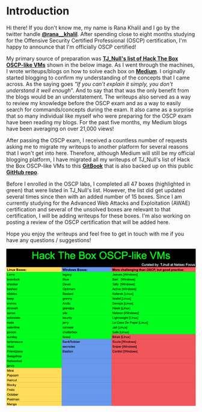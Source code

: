 # Introduction

Hi there! If you don't know me, my name is Rana Khalil and I go by the twitter handle [**@rana\_\_khalil**](https://twitter.com/rana__khalil). After spending close to eight months studying for the Offensive Security Certified Professional \(OSCP\) certification, I'm happy to announce that I'm officially OSCP certified! 

My primary source of preparation was [**TJ\_Null's list of Hack The Box OSCP-like VMs**](https://docs.google.com/spreadsheets/u/1/d/1dwSMIAPIam0PuRBkCiDI88pU3yzrqqHkDtBngUHNCw8/htmlview#) shown in the below image. As I went through the machines, I wrote writeups/blogs on how to solve each box on [**Medium**](https://medium.com/@ranakhalil101). I originally started blogging to confirm my understanding of the concepts that I came across. As the saying goes _"If you can't explain it simply, you don't understand it well enough_". And to say that that was the only benefit from the blogs would be an understatement. The writeups also served as a way to review my knowledge before the OSCP exam and as a way to easily search for commands/concepts during the exam. It also came as a surprise that so many individual like myself who were preparing for the OSCP exam have been reading my blogs. For the past five months, my Medium blogs have been averaging on over 21,000 views! 

After passing the OSCP exam, I received a countless number of requests asking me to migrate my writeups to another platform for several reasons that I won't get into here. Therefore, although Medium will still be my official blogging platform, I have migrated all my writeups of TJ\_Null's list of Hack the Box OSCP-like VMs to this [**GitBook**](https://rana-khalil.gitbook.io/hack-the-box-oscp-preparation/) that is also backed up on this public [**GitHub repo**](https://github.com/rkhal101/Hack-the-Box-OSCP-Preparation). 

Before I enrolled in the OSCP labs, I completed all 47 boxes \(highlighted in green\) that were listed in TJ\_Null's list. However, the list did get updated several times since then with an added number of 15 boxes. Since I am currently studying for the Advanced Web Attacks and Exploitation \(AWAE\) certification and several of the unsolved boxes are relevant to that certification, I will be adding writeups for these boxes. I'm also working on posting a review of the OSCP certification that will be added here.

Hope you enjoy the writeups and feel free to get in touch with me if you have any questions / suggestions! 

![](.gitbook/assets/screen-shot-2020-05-16-at-10.45.07-pm.png)

